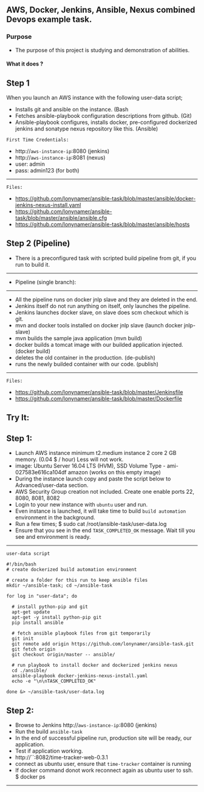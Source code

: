## AWS, Docker, Jenkins, Ansible, Nexus combined Devops example task.

### Purpose
- The purpose of this project is studying and demonstration of abilities.

#### What it does ?
Step 1
---
When you launch an AWS instance with the following user-data script;
- Installs git and ansible on the instance. (Bash
- Fetches ansible-playbook configuration descriptions from github. (Git)
- Ansible-playbook configures, installs docker, pre-configured dockerized jenkins and sonatype nexus repository like this. (Ansible)

`First Time Credentials:`
- http://`aws-instance-ip`:8080  (jenkins)
- http://`aws-instance-ip`:8081  (nexus)
- user: admin
- pass: admin123  (for both)
---

`Files:`
- https://github.com/lonynamer/ansible-task/blob/master/ansible/docker-jenkins-nexus-install.yaml
- https://github.com/lonynamer/ansible-task/blob/master/ansible/ansible.cfg
- https://github.com/lonynamer/ansible-task/blob/master/ansible/hosts

Step 2 (Pipeline)
---
- There is a preconfigured task with scripted build pipeline from git, if you run to build it.
---
- Pipeline (single branch):
---
- All the pipeline runs on docker jnlp slave and they are deleted in the end.  
- Jenkins itself do not run anything on itself, only launches the pipeline.
- Jenkins launches docker slave, on slave does scm checkout which is git.
- mvn and docker tools installed on docker jnlp slave (launch docker jnlp-slave)
- mvn builds the sample java application (mvn build)
- docker builds a tomcat image with our builded application injected. (docker build)
- deletes the old container in the production. (de-publish)
- runs the newly builded container with our code. (publish)
---

`Files:`
- https://github.com/lonynamer/ansible-task/blob/master/Jenkinsfile
- https://github.com/lonynamer/ansible-task/blob/master/Dockerfile




## Try It:
Step 1:
---
- Launch AWS instance minimum t2.medium instance 2 core 2 GB memory. (0.04 $ / hour) Less will not work.
- image: Ubuntu Server 16.04 LTS (HVM), SSD Volume Type - ami-027583e616ca104df amazon (works on this empty image)
- During the instance launch copy and paste the script below to Advanced/user-data section.
- AWS Security Group creation not included. Create one enable ports 22, 8080, 8081, 8082 
- Login to your new instance with `ubuntu` user and run.
- Even instance is launched, it will take time to build `build automation` environment in the background.
- Run a few times;
$ sudo cat /root/ansible-task/user-data.log
- Ensure that you see in the end `TASK_COMPLETED_OK` message. Wait till you see and environment is ready.
---

`user-data script`
```
#!/bin/bash
# create dockerized build automation environment

# create a folder for this run to keep ansible files
mkdir ~/ansible-task; cd ~/ansible-task

for log in "user-data"; do

  # install python-pip and git
  apt-get update
  apt-get -y install python-pip git
  pip install ansible

  # fetch ansible playbook files from git temporarily
  git init
  git remote add origin https://github.com/lonynamer/ansible-task.git
  git fetch origin
  git checkout origin/master -- ansible/

  # run playbook to install docker and dockerized jenkins nexus
  cd ./ansible/
  ansible-playbook docker-jenkins-nexus-install.yaml
  echo -e "\n\nTASK_COMPLETED_OK"

done &> ~/ansible-task/user-data.log
```

Step 2:
---
- Browse to Jenkins http://`aws-instance-ip`:8080  (jenkins)
- Run the build `ansible-task`
- In the end of successful pipeline run, production site will be ready, our application.
- Test if application working.
- http://``:8082/time-tracker-web-0.3.1
- connect as ubuntu user, ensure that `time-tracker` container is running
- If docker command donot work reconnect again as ubuntu user to ssh.
$ docker ps
---
